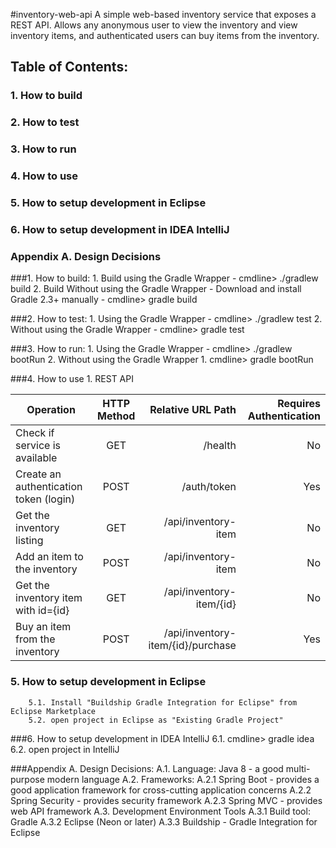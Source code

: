 #inventory-web-api
A simple web-based inventory service that exposes a REST API.  Allows any anonymous user to view the inventory and view inventory items, and authenticated users can buy items from the inventory.
 
 

## Table of Contents:
### 1. How to build
### 2. How to test
### 3. How to run
### 4. How to use
### 5. How to setup development in Eclipse
### 6. How to setup development in IDEA IntelliJ
### Appendix A. Design Decisions


###1. How to build:
      1. Build using the Gradle Wrapper
         - cmdline> ./gradlew build
      2. Build Without using the Gradle Wrapper
         - Download and install Gradle 2.3+ manually
         - cmdline> gradle build

###2. How to test:
      1. Using the Gradle Wrapper
         - cmdline> ./gradlew test
      2. Without using the Gradle Wrapper
         - cmdline> gradle test

 
###3. How to run:
      1. Using the Gradle Wrapper
         - cmdline> ./gradlew bootRun
      2. Without using the Gradle Wrapper
         1. cmdline> gradle bootRun

	
###4. How to use
      1. REST API
      
| Operation                             | HTTP Method   | Relative URL Path                    | Requires Authentication |
| --------------------------------------|:-------------:| ------------------------------------:|------------------------:|
| Check if service is available         | GET           | /health                              | No                      |
| Create an authentication token (login)| POST          | /auth/token                          | Yes                     |
| Get the inventory listing             | GET           | /api/inventory-item                  | No                      |
| Add an item to the inventory          | POST          | /api/inventory-item                  | No                      |
| Get the inventory item with id={id}   | GET           | /api/inventory-item/{id}             | No                      |
| Buy an item from the inventory        | POST          | /api/inventory-item/{id}/purchase    | Yes                     |

		
### 5. How to setup development in Eclipse
		5.1. Install "Buildship Gradle Integration for Eclipse" from Eclipse Marketplace
		5.2. open project in Eclipse as "Existing Gradle Project"
 

###6. How to setup development in IDEA IntelliJ
   		6.1. cmdline> gradle idea
		6.2. open project in IntelliJ
		
 

###Appendix A. Design Decisions:
	A.1. Language: Java 8 - a good multi-purpose modern language
	A.2. Frameworks:
		A.2.1 Spring Boot - provides a good application framework for cross-cutting application concerns
		A.2.2 Spring Security - provides security framework
		A.2.3 Spring MVC - provides web API framework
	A.3. Development Environment Tools
		A.3.1 Build tool: Gradle
		A.3.2 Eclipse (Neon or later)
		A.3.3 Buildship - Gradle Integration for Eclipse
